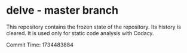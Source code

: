 # delve - master branch

This repository contains the frozen state of the repository.
Its history is cleared. It is used only for static code
analysis with Codacy.

Commit Time: 1734483884